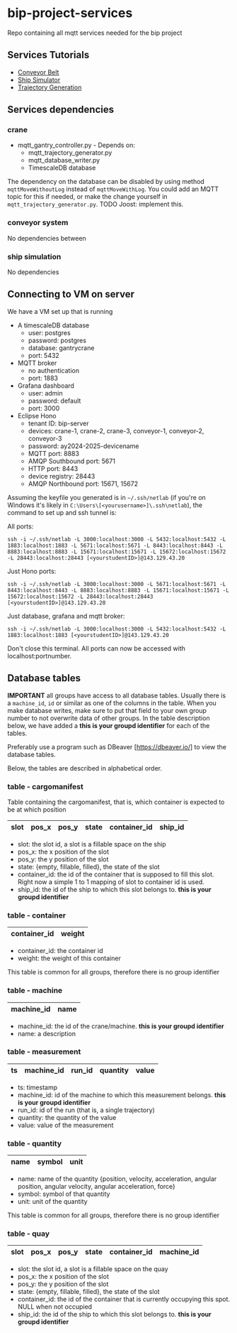 # bip-project-services
Repo containing all mqtt services needed for the bip project


## Services Tutorials 
- [Conveyor Belt](./conveyor_belt_G2MQTT/README.md)
- [Ship Simulator](./ship_simulator/README.md)
- [Trajectory Generation](./crane_optimal_control/README.md)

## Services dependencies

### crane
- mqtt_gantry_controller.py - Depends on:
  - mqtt_trajectory_generator.py
  - mqtt_database_writer.py
  - TimescaleDB database
 
The dependency on the database can be disabled by using method `mqttMoveWithoutLog` instead of `mqttMoveWithLog`. You could add an MQTT topic for this if needed,
or make the change yourself in `mqtt_trajectory_generator.py`. TODO Joost: implement this.


### conveyor system
No dependencies between

### ship simulation
No dependencies

## Connecting to VM on server

We have a VM set up that is running
- A timescaleDB database
  - user: postgres
  - password: postgres
  - database: gantrycrane
  - port: 5432
- MQTT broker
  - no authentication
  - port: 1883
- Grafana dashboard
  - user: admin
  - password: default
  - port: 3000 
- Eclipse Hono
  - tenant ID: bip-server
  - devices: crane-1, crane-2, crane-3, conveyor-1, conveyor-2, conveyor-3
  - password: ay2024-2025-devicename
  - MQTT port: 8883
  - AMQP Southbound port: 5671
  - HTTP port: 8443
  - device registry: 28443
  - AMQP Northbound port: 15671, 15672

Assuming the keyfile you generated is in `~/.ssh/netlab` (if you're on Windows it's likely in `C:\Users\[<yourusername>]\.ssh\netlab`), the command to set up and ssh tunnel is: 

All ports:

    ssh -i ~/.ssh/netlab -L 3000:localhost:3000 -L 5432:localhost:5432 -L 1883:localhost:1883 -L 5671:localhost:5671 -L 8443:localhost:8443 -L 8883:localhost:8883 -L 15671:localhost:15671 -L 15672:localhost:15672 -L 28443:localhost:28443 [<yourstudentID>]@143.129.43.20

Just Hono ports:

    ssh -i ~/.ssh/netlab -L 3000:localhost:3000 -L 5671:localhost:5671 -L 8443:localhost:8443 -L 8883:localhost:8883 -L 15671:localhost:15671 -L 15672:localhost:15672 -L 28443:localhost:28443 [<yourstudentID>]@143.129.43.20

Just database, grafana and mqtt broker:

    ssh -i ~/.ssh/netlab -L 3000:localhost:3000 -L 5432:localhost:5432 -L 1883:localhost:1883 [<yourstudentID>]@143.129.43.20

Don't close this terminal. All ports can now be accessed with localhost:portnumber.

## Database tables

**IMPORTANT** all groups have access to all database tables. Usually there is a `machine_id`, `id` or similar as one of the columns in the table.
When you make database writes, make sure to put that field to your own group number to not overwrite data of other groups. In the table description below, we have added a **this is your groupd identifier** for each of the tables.

Preferably use a program such as DBeaver [https://dbeaver.io/] to view the database tables.

Below, the tables are described in alphabetical order.

### table - cargomanifest

Table containing the cargomanifest, that is, which container is expected to be at which position

|slot|pos_x|pos_y|state|container_id|ship_id|
|----|-----|-----|-----|------------|-------|

- slot: the slot id, a slot is a fillable space on the ship
- pos_x: the x position of the slot
- pos_y: the y position of the slot
- state: {empty, fillable, filled}, the state of the slot
- container_id: the id of the container that is supposed to fill this slot. Right now a simple 1 to 1 mapping of slot to container id is used.
- ship_id: the id of the ship to which this slot belongs to. **this is your groupd identifier**

### table - container

|container_id|weight|
|------------|------|

- container_id: the container id
- weight: the weight of this container

This table is common for all groups, therefore there is no group identifier

### table - machine

|machine_id|name|
|----------|----|

- machine_id: the id of the crane/machine. **this is your groupd identifier**
- name: a description

### table - measurement

|ts|machine_id|run_id|quantity|value|
|--|----------|------|--------|-----|

- ts: timestamp
- machine_id: id of the machine to which this measurement belongs. **this is your groupd identifier**
- run_id: id of the run (that is, a single trajectory)
- quantity: the quantity of the value
- value: value of the measurement

### table - quantity

|name|symbol|unit|
|----|------|----|

- name: name of the quantity {position, velocity, acceleration, angular position, angular velocity, angular acceleration, force}
- symbol: symbol of that quantity
- unit: unit of the quantity

This table is common for all groups, therefore there is no group identifier

### table - quay

|slot|pos_x|pos_y|state|container_id|machine_id|
|----|-----|-----|-----|------------|----------|

- slot: the slot id, a slot is a fillable space on the quay
- pos_x: the x position of the slot
- pos_y: the y position of the slot
- state: {empty, fillable, filled}, the state of the slot
- container_id: the id of the container that is currently occupying this spot. NULL when not occupied
- ship_id: the id of the ship to which this slot belongs to. **this is your groupd identifier**




